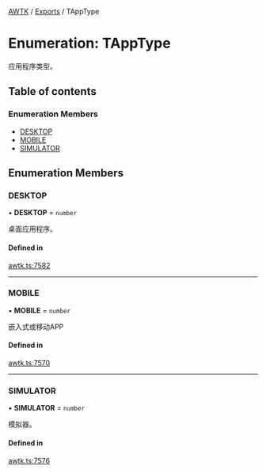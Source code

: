 [AWTK](../README.md) / [Exports](../modules.md) / TAppType

# Enumeration: TAppType

应用程序类型。

## Table of contents

### Enumeration Members

- [DESKTOP](TAppType.md#desktop)
- [MOBILE](TAppType.md#mobile)
- [SIMULATOR](TAppType.md#simulator)

## Enumeration Members

### DESKTOP

• **DESKTOP** = `number`

桌面应用程序。

#### Defined in

[awtk.ts:7582](https://github.com/zlgopen/awtk-binding/blob/c57d9273/tools/code_gen/js/output/awtk.ts#L7582)

___

### MOBILE

• **MOBILE** = `number`

嵌入式或移动APP

#### Defined in

[awtk.ts:7570](https://github.com/zlgopen/awtk-binding/blob/c57d9273/tools/code_gen/js/output/awtk.ts#L7570)

___

### SIMULATOR

• **SIMULATOR** = `number`

模拟器。

#### Defined in

[awtk.ts:7576](https://github.com/zlgopen/awtk-binding/blob/c57d9273/tools/code_gen/js/output/awtk.ts#L7576)
